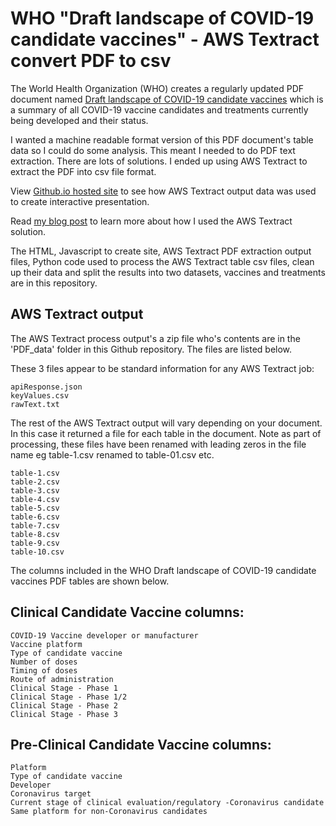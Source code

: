 # WHO "Draft landscape of COVID-19 candidate vaccines" - AWS Textract convert PDF to csv

The World Health Organization (WHO) creates a regularly updated PDF document named <a href="https://www.who.int/publications/m/item/draft-landscape-of-covid-19-candidate-vaccines" target="_blank" rel="noopener noreferrer">Draft landscape of COVID-19 candidate vaccines</a> which is a summary of all COVID-19 vaccine candidates and treatments currently being developed and their status.

I wanted a machine readable format version of this PDF document's table data so I could do some analysis. This meant I needed to do PDF text extraction. There are lots of solutions. I ended up using AWS Textract to extract the PDF into csv file format.

View <a href="https://sitrucp.github.io/who_vaccine_landscape">Github.io hosted site</a> to see how AWS Textract output data was used to create interactive presentation. 

Read <a href="https://009co.com/?page_id=1212" target="_blank">my blog post</a> to learn more about how I used the AWS Textract solution.

The HTML, Javascript to create site, AWS Textract PDF extraction output files, Python code used to process the AWS Textract table csv files, clean up their data and split the results into two datasets, vaccines and treatments are in this repository.

## AWS Textract output

The AWS Textract process output's a zip file who's contents are in the 'PDF_data' folder in this Github repository. The files are listed below.

These 3 files appear to be standard information for any AWS Textract job:

    apiResponse.json
    keyValues.csv
    rawText.txt

The rest of the AWS Textract output will vary depending on your document. In this case it returned a file for each table in the document. Note as part of processing, these files have been renamed with leading zeros in the file name eg table-1.csv renamed to table-01.csv etc.

    table-1.csv
    table-2.csv
    table-3.csv
    table-4.csv
    table-5.csv
    table-6.csv
    table-7.csv
    table-8.csv
    table-9.csv
    table-10.csv

The columns included in the WHO Draft landscape of COVID-19 candidate vaccines PDF tables are shown below.

## Clinical Candidate Vaccine columns:

    COVID-19 Vaccine developer or manufacturer
    Vaccine platform
    Type of candidate vaccine
    Number of doses
    Timing of doses
    Route of administration
    Clinical Stage - Phase 1
    Clinical Stage - Phase 1/2
    Clinical Stage - Phase 2
    Clinical Stage - Phase 3

## Pre-Clinical Candidate Vaccine columns:

    Platform
    Type of candidate vaccine
    Developer
    Coronavirus target
    Current stage of clinical evaluation/regulatory -Coronavirus candidate
    Same platform for non-Coronavirus candidates

